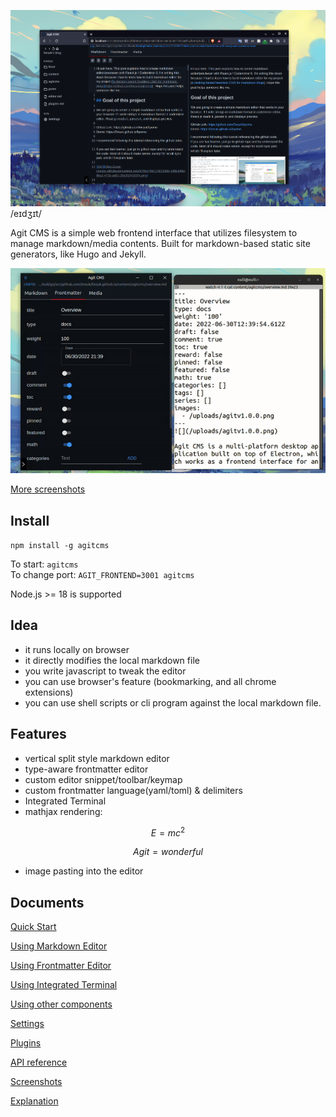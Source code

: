 ![image](/github/local1.png)
/eɪdʒɪt/  

Agit CMS is a simple web frontend interface that utilizes filesystem to manage markdown/media contents. Built for markdown-based static site generators, like Hugo and Jekyll.  

![frontmatter](/github/local.gif)

[More screenshots](/github/showcase.md)

## Install
`npm install -g agitcms`  

To start: `agitcms`  
To change port: `AGIT_FRONTEND=3001 agitcms`  

Node.js >= 18 is supported


## Idea
- it runs locally on browser
- it directly modifies the local markdown file
- you write javascript to tweak the editor
- you can use browser's feature (bookmarking, and all chrome extensions)
- you can use shell scripts or cli program against the local markdown file.

## Features
- vertical split style markdown editor
- type-aware frontmatter editor
- custom editor snippet/toolbar/keymap
- custom frontmatter language(yaml/toml) & delimiters
- Integrated Terminal
- mathjax rendering:

$$ E = mc^2 $$

$$ Agit = wonderful $$

- image pasting into the editor

## Documents
[Quick Start](QuickStart.md)

[Using Markdown Editor](MarkdownEditor.md)

[Using Frontmatter Editor](FrontmatterEditor.md)

[Using Integrated Terminal](IntegratedTerminal.md)

[Using other components](OtherComponents.md)

[Settings](Settings.md)

[Plugins](Plugins.md)

[API reference](APIReference.md)

[Screenshots](/github/showcase.md)

[Explanation](/Explanation.md)
